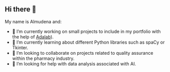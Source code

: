 ## Hi there 👋 
My name is Almudena and: 
- 🔭 I’m currently working on small projects to include in my portfolio with the help of [Adalab](https://github.com/Adalab)).
- 🌱 I’m currently learning about different Python libraries such as spaCy or Tkinter.
- 👯 I’m looking to collaborate on projects related to quality assurance within the pharmacy industry.
- 🤔 I’m looking for help with data analysis associated with AI.

